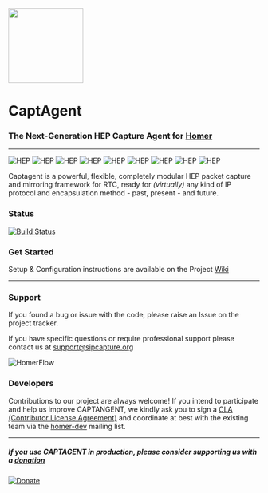 <!-- ![](http://i.imgur.com/3kEIR.png) -->
<img src="http://i.imgur.com/3kEIR.png" width=150 />

CaptAgent
=========

### The Next-Generation HEP Capture Agent for [Homer](https://github.com/sipcapture/homer)
-------------
![HEP](https://img.shields.io/badge/proto-hep_eep-blue.svg)
![HEP](https://img.shields.io/badge/proto-sip-brightgreen.svg)
![HEP](https://img.shields.io/badge/proto-rtcp-brightgreen.svg)
![HEP](https://img.shields.io/badge/proto-rtcp_xr-brightgreen.svg)
![HEP](https://img.shields.io/badge/proto-rtp_stats-brightgreen.svg)
![HEP](https://img.shields.io/badge/proto-ss7_isup-brightgreen.svg)
![HEP](https://img.shields.io/badge/proto-epan-orange.svg)
![HEP](https://img.shields.io/badge/proto-diameter-orange.svg)
![HEP](https://img.shields.io/badge/proto-tls_rsa-orange.svg)

Captagent is a powerful, flexible, completely modular HEP packet capture and mirroring framework for RTC, ready for _(virtually)_ any kind of IP protocol and encapsulation method - past, present - and future.

### Status
[![Build Status](https://travis-ci.org/sipcapture/captagent.svg?branch=master)](https://travis-ci.org/sipcapture/captagent)

### Get Started
Setup & Configuration instructions are available on the Project [Wiki](https://github.com/sipcapture/captagent/wiki/Installation)

-------------

### Support
If you found a bug or issue with the code, please raise an Issue on the project tracker.

If you have specific questions or require professional support please contact us at support@sipcapture.org

![HomerFlow](http://i.imgur.com/U7UBI.png)


### Developers
Contributions to our project are always welcome! If you intend to participate and help us improve CAPTANGENT, we kindly ask you to sign a [CLA (Contributor License Agreement)](http://cla.qxip.net) and coordinate at best with the existing team via the [homer-dev](http://groups.google.com/group/homer-dev) mailing list.


----------

##### If you use CAPTAGENT in production, please consider supporting us with a [donation](https://www.paypal.com/cgi-bin/webscr?cmd=_donations&business=donation%40sipcapture%2eorg&lc=US&item_name=SIPCAPTURE&no_note=0&currency_code=EUR&bn=PP%2dDonationsBF%3abtn_donateCC_LG%2egif%3aNonHostedGuest)

[![Donate](https://www.paypalobjects.com/en_US/i/btn/btn_donateCC_LG.gif)](https://www.paypal.com/cgi-bin/webscr?cmd=_donations&business=donation%40sipcapture%2eorg&lc=US&item_name=SIPCAPTURE&no_note=0&currency_code=EUR&bn=PP%2dDonationsBF%3abtn_donateCC_LG%2egif%3aNonHostedGuest)
